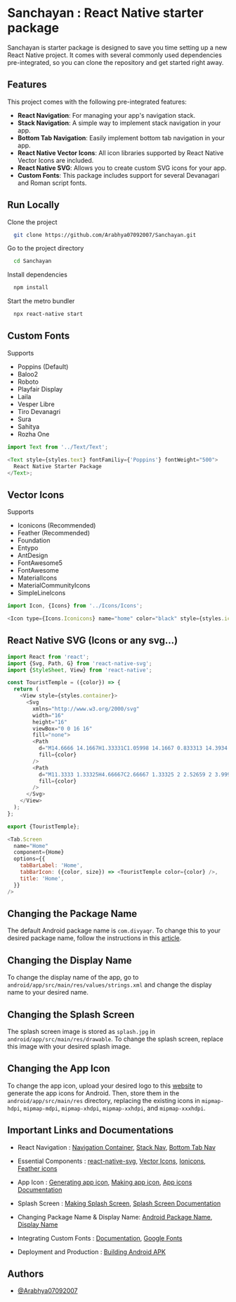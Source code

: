 # Sanchayan : React Native starter package

Sanchayan is starter package is designed to save you time setting up a new React Native project. It comes with several commonly used dependencies pre-integrated, so you can clone the repository and get started right away.

## Features

This project comes with the following pre-integrated features:

- **React Navigation**: For managing your app's navigation stack.
- **Stack Navigation**: A simple way to implement stack navigation in your app.
- **Bottom Tab Navigation**: Easily implement bottom tab navigation in your app.
- **React Native Vector Icons**: All icon libraries supported by React Native Vector Icons are included.
- **React Native SVG**: Allows you to create custom SVG icons for your app.
- **Custom Fonts**: This package includes support for several Devanagari and Roman script fonts.

## Run Locally

Clone the project

```bash
  git clone https://github.com/Arabhya07092007/Sanchayan.git
```

Go to the project directory

```bash
  cd Sanchayan
```

Install dependencies

```bash
  npm install
```

Start the metro bundler

```bash
  npx react-native start
```

## Custom Fonts

Supports

- Poppins (Default)
- Baloo2
- Roboto
- Playfair Display
- Laila
- Vesper Libre
- Tiro Devanagri
- Sura
- Sahitya
- Rozha One

```javascript
import Text from '../Text/Text';

<Text style={styles.text} fontFamiliy={'Poppins'} fontWeight="500">
  React Native Starter Package
</Text>;
```

## Vector Icons

Supports

- Iconicons (Recommended)
- Feather (Recommended)
- Foundation
- Entypo
- AntDesign
- FontAwesome5
- FontAwesome
- MaterialIcons
- MaterialCommunityIcons
- SimpleLineIcons

```javascript
import Icon, {Icons} from '../Icons/Icons';

<Icon type={Icons.Iconicons} name="home" color="black" style={styles.icon} />;
```

## React Native SVG (Icons or any svg...)

```javascript
import React from 'react';
import {Svg, Path, G} from 'react-native-svg';
import {StyleSheet, View} from 'react-native';

const TouristTemple = ({color}) => {
  return (
    <View style={styles.container}>
      <Svg
        xmlns="http://www.w3.org/2000/svg"
        width="16"
        height="16"
        viewBox="0 0 16 16"
        fill="none">
        <Path
          d="M14.6666 14.1667H1.33331C1.05998 14.1667 0.833313 14.3934 0.833313 14.6667C0.833313 14.9401 1.05998 15.1667 1.33331 15.1667H14.6666C14.94 15.1667 15.1666 14.9401 15.1666 14.6667C15.1666 14.3934 14.94 14.1667 14.6666 14.1667Z"
          fill={color}
        />
        <Path
          d="M11.3333 1.33325H4.66667C2.66667 1.33325 2 2.52659 2 3.99992V14.6666H6V10.6266C6 10.2799 6.28 9.99992 6.62667 9.99992H9.38C9.72 9.99992 10.0067 10.2799 10.0067 10.6266V14.6666H14.0067V3.99992C14 2.52659 13.3333 1.33325 11.3333 1.33325ZM9.66667 6.16659H8.5V7.33325C8.5 7.60659 8.27333 7.83325 8 7.83325C7.72667 7.83325 7.5 7.60659 7.5 7.33325V6.16659H6.33333C6.06 6.16659 5.83333 5.93992 5.83333 5.66659C5.83333 5.39325 6.06 5.16659 6.33333 5.16659H7.5V3.99992C7.5 3.72659 7.72667 3.49992 8 3.49992C8.27333 3.49992 8.5 3.72659 8.5 3.99992V5.16659H9.66667C9.94 5.16659 10.1667 5.39325 10.1667 5.66659C10.1667 5.93992 9.94 6.16659 9.66667 6.16659Z"
          fill={color}
        />
      </Svg>
    </View>
  );
};

export {TouristTemple};
```

```javascript
<Tab.Screen
  name="Home"
  component={Home}
  options={{
    tabBarLabel: 'Home',
    tabBarIcon: ({color, size}) => <TouristTemple color={color} />,
    title: 'Home',
  }}
/>
```

## Changing the Package Name

The default Android package name is `com.divyaqr`. To change this to your desired package name, follow the instructions in this [article](https://dev.to/karanpratapsingh/quick-guide-for-updating-package-name-in-react-native-3ei3).

## Changing the Display Name

To change the display name of the app, go to `android/app/src/main/res/values/strings.xml` and change the display name to your desired name.

## Changing the Splash Screen

The splash screen image is stored as `splash.jpg` in `android/app/src/main/res/drawable`. To change the splash screen, replace this image with your desired splash image.

## Changing the App Icon

To change the app icon, upload your desired logo to this [website](https://www.appicon.co/#app-icon) to generate the app icons for Android. Then, store them in the `android/app/src/main/res` directory, replacing the existing icons in `mipmap-hdpi`, `mipmap-mdpi`, `mipmap-xhdpi`, `mipmap-xxhdpi`, and `mipmap-xxxhdpi`.

## Important Links and Documentations

- React Navigation : [Navigation Container](https://reactnavigation.org/docs/getting-started/), [Stack Nav](https://reactnavigation.org/docs/stack-navigator/), [Bottom Tab Nav](https://reactnavigation.org/docs/bottom-tab-navigator/)

- Essential Components : [react-native-svg](https://www.npmjs.com/package/react-native-svg), [Vector Icons](https://www.npmjs.com/package/react-native-vector-icons), [Ionicons](https://ionic.io/ionicons), [Feather icons](https://feathericons.com/)
- App Icon : [Generating app icon](https://www.appicon.co/#app-icon), [Making app icon](https://www.canva.com/design/DAFx50eOBi8/M7SAVM1nlNJC2oHaoXiWZQ/edit), [App icons Documentation](https://medium.com/@ansonmathew/app-icon-in-react-native-ios-and-android-6165757e3fdb)
- Splash Screen : [Making Splash Screen](https://www.canva.com/design/DAFydbI3hXw/xyEZQ47ztCEIRWwgm5Ra0g/edit), [Splash Screen Documentation](https://blog.logrocket.com/building-splash-screens-react-native/#what-splash-screen)
- Changing Package Name & Display Name: [Android Package Name](https://dev.to/karanpratapsingh/quick-guide-for-updating-package-name-in-react-native-3ei3), [Display Name](https://hemanthkollanur.medium.com/how-to-change-rename-the-app-name-in-react-native-in-android-and-ios-7486653b3362#:~:text=React%20Native%20series&text=To%20change%20the%20display%20name,with%20your%20desired%20app%20name.)
- Integrating Custom Fonts : [Documentation](https://blog.logrocket.com/adding-custom-fonts-react-native/), [Google Fonts](https://fonts.google.com/)
- Deployment and Production : [Building Android APK](https://medium.com/geekculture/react-native-generate-apk-debug-and-release-apk-4e9981a2ea51)

## Authors

- [@Arabhya07092007](https://github.com/Arabhya07092007?tab=overview&from=2024-02-01&to=2024-02-13e)
